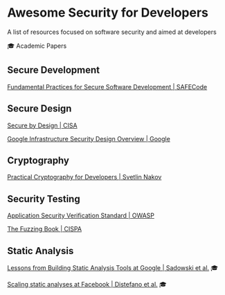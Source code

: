 # Awesome Security for Developers
A list of resources focused on software security and aimed at developers

:mortar_board: Academic Papers

## Secure Development
[Fundamental Practices for Secure Software Development | SAFECode](https://safecode.org/wp-content/uploads/2018/03/SAFECode_Fundamental_Practices_for_Secure_Software_Development_March_2018.pdf)

## Secure Design
[Secure by Design | CISA](https://www.cisa.gov/securebydesign)

[Google Infrastructure Security Design Overview | Google](https://cloud.google.com/docs/security/infrastructure/design)

## Cryptography
[Practical Cryptography for Developers | Svetlin Nakov](https://cryptobook.nakov.com/)

## Security Testing
[Application Security Verification Standard | OWASP](https://owasp.org/www-project-application-security-verification-standard/)

[The Fuzzing Book | CISPA](https://www.fuzzingbook.org/)

## Static Analysis
[Lessons from Building Static Analysis Tools at Google | Sadowski et al.](https://doi.org/10.1145/3188720) :mortar_board:

[Scaling static analyses at Facebook | Distefano et al.](https://doi.org/10.1145/3338112) :mortar_board:
